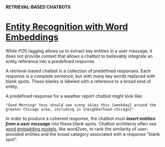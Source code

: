 #### RETRIEVAL-BASED CHATBOTS
# [Entity Recognition with Word Embeddings](https://www.codecademy.com/paths/build-chatbots-with-python/tracks/retrieval-based-chatbots/modules/retrieval-based-chatbots/lessons/retrieval-based-chatbots/exercises/chatbots-entity-with-embeddings)
While POS tagging allows us to extract key entities in a user message, it does not provide context that allows a chatbot to believably integrate an entity reference into a predefined response.

A retrieval-based chatbot is a collection of predefined responses. Each response is a complete sentence, but with many key words replaced with blank spots. These blanks is labeled with a reference to a broad kind of entity. 

A predefined response for a weather report chatbot might look like:
```
"Good Morning! Yous should see sunny skies this {weekday} around the greater Chicago area, including in {neighborhood-chicago}"
```
In order to produce a coherent response, the chatbot must ***insert entities from a user message*** into these blank spots.
Chatbot architects often use [word embedding models](https://github.com/lendoo73/Challenge-Project-of-CodeCademy/tree/master/python/Build_Chatbots_with_Python/Retrieval_Based_Chatbots/Word_Embeddings), like word2vec, to rank the similarity of user-provided entities and the broad category associated with a response “blank spot”.
